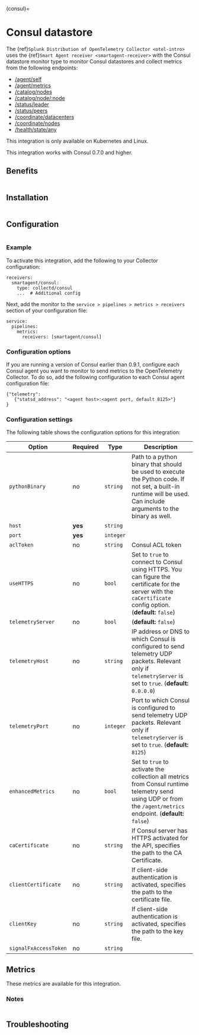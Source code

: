(consul)=

# Consul datastore

<meta name="description" content="Use this Splunk Observability Cloud integration for the Consul datastore monitor. See benefits, install, configuration, and metrics">

The {ref}`Splunk Distribution of OpenTelemetry Collector <otel-intro>` uses the {ref}`Smart Agent receiver <smartagent-receiver>` with the Consul datastore monitor type to monitor Consul datastores and collect metrics from the following endpoints:

- [/agent/self](https://www.consul.io/api/agent.html#read-configuration)
- [/agent/metrics](https://www.consul.io/api/agent.html#view-metrics)
- [/catalog/nodes](https://www.consul.io/api/catalog.html#list-nodes)
- [/catalog/node/:node](https://www.consul.io/api/catalog.html#list-services-for-node)
- [/status/leader](https://www.consul.io/api/status.html#get-raft-leader)
- [/status/peers](https://www.consul.io/api/status.html#list-raft-peers)
- [/coordinate/datacenters](https://www.consul.io/api/coordinate.html#read-wan-coordinates)
- [/coordinate/nodes](https://www.consul.io/api/coordinate#read-lan-coordinates-for-all-nodes)
- [/health/state/any](https://www.consul.io/api/health.html#list-checks-in-state)

This integration is only available on Kubernetes and Linux. 

This integration works with Consul 0.7.0 and higher.

## Benefits

```{include} /_includes/benefits.md
```

## Installation

```{include} /_includes/collector-installation-linux.md
```

## Configuration

```{include} /_includes/configuration.md
```

### Example

To activate this integration, add the following to your Collector configuration:

```
receivers:
  smartagent/consul:
    type: collectd/consul
    ...  # Additional config
```

Next, add the monitor to the `service > pipelines > metrics > receivers` section of your configuration file:

```
service:
  pipelines:
    metrics:
      receivers: [smartagent/consul]
```

### Configuration options

If you are running a version of Consul earlier than 0.9.1, configure each Consul agent you want to monitor to send metrics to the OpenTelemetry Collector. To do so, add the following configuration to each Consul agent configuration file:

```
{"telemetry":
   {"statsd_address": "<agent host>:<agent port, default 8125>"}
}
```
### Configuration settings

The following table shows the configuration options for this integration:

| Option | Required | Type | Description |
| --- | --- | --- | --- |
| `pythonBinary` | no | `string` | Path to a python binary that should be used to execute the Python code. If not set, a built-in runtime will be used.  Can include arguments to the binary as well. |
| `host` | **yes** | `string` |  |
| `port` | **yes** | `integer` |  |
| `aclToken` | no | `string` | Consul ACL token |
| `useHTTPS` | no | `bool` | Set to `true` to connect to Consul using HTTPS. You can figure the certificate for the server with the `caCertificate` config option. (**default:** `false`) |
| `telemetryServer` | no | `bool` |  (**default:** `false`) |
| `telemetryHost` | no | `string` | IP address or DNS to which Consul is configured to send telemetry UDP packets. Relevant only if `telemetryServer` is set to `true`. (**default:** `0.0.0.0`) |
| `telemetryPort` | no | `integer` | Port to which Consul is configured to send telemetry UDP packets. Relevant only if `telemetryServer` is set to `true`. (**default:** `8125`) |
| `enhancedMetrics` | no | `bool` | Set to `true` to activate the collection all metrics from Consul runtime telemetry send using UDP or from the `/agent/metrics` endpoint. (**default:** `false`) |
| `caCertificate` | no | `string` | If Consul server has HTTPS activated for the API, specifies the path to the CA Certificate. |
| `clientCertificate` | no | `string` | If client-side authentication is activated, specifies the path to the certificate file. |
| `clientKey` | no | `string` | If client-side authentication is activated, specifies the path to the key file. |
| `signalFxAccessToken` | no | `string` |  |

## Metrics

These metrics are available for this integration.

<div class="metrics-yaml" url="https://raw.githubusercontent.com/signalfx/signalfx-agent/main/pkg/monitors/collectd/consul/metadata.yaml"></div>

### Notes

```{include} /_includes/metric-defs.md
```

## Troubleshooting

```{include} /_includes/troubleshooting.md
```
